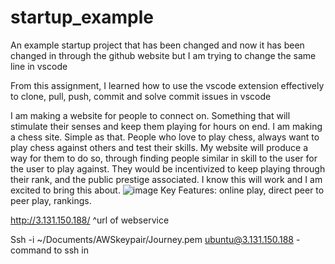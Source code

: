 # startup_example
An example startup project
that has been changed
and now it has been changed in through the github website
but I am trying to change the same line in vscode

From this assignment, I learned how to use the vscode extension effectively to clone, pull, push, commit and solve commit issues in vscode

I am making a website for people to connect on. Something that will stimulate their senses and keep them playing for hours on end. I am making a chess site. Simple as that. People who love to play chess, always want to play chess against others and test their skills. My website will produce a way for them to do so, through finding people similar in skill to the user for the user to play against. They would be incentivized to keep playing through their rank, and the public prestige associated. I know this will work and I am excited to bring this about.
![image](https://user-images.githubusercontent.com/98868942/215247622-8605dd0f-0402-4f3f-8de5-170a21627576.png)
Key Features: online play, direct peer to peer play, rankings.


http://3.131.150.188/
^url of webservice


Ssh -i ~/Documents/AWSkeypair/Journey.pem ubuntu@3.131.150.188 - command to ssh in
